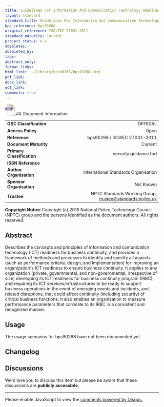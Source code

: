 ```yaml
---
title: Guidelines For Information And Communication Technology Readiness For Business Continuity
layout: standard
standard_title: Guidelines For Information And Communication Technology Readiness For Business Continuity
bps_reference: bps90268
original_reference: ISO/IEC 27031-2011
standard_maturity: Current
project_status: n-a
obsoletes: 
obsoleted_by: 
tags: 
abstract_only:
format_links:
html_link: ../library/bps90268/bps90268.html
pdf_link: 
docx_link: 
odt_link: 
comments: true
---
```



<a target="_blank" href="../library/bps90268/bps90268.html">
    <img src="../images/html@0.5x.png" alt="html link" title="html link" style="max-height:35px;">
</a>
## Document Information

|||
| :------- | ------: |
| **GSC Classification**     | OFFICIAL |
| **Access Policy**          | Open |
| **Reference**              | bps90268  / ISO/IEC 27031-2011  |
| **Document Maturity**      | Current |
| **Primary Classification** | security.guidance.tbd |
| **ISSN Reference**         |  |
| **Author Organisation**    |International Standards Organisation|
| **Sponsor Organisation**   |Not Known|
| **Trustee**                | NPTC Standards Working Group, <a href="mailto:trustee@standards.police.uk?subject=bps90268 Guidelines For Information And Communication Technology Readiness For Business Continuity">trustee@standards.police.uk |

**Copyright Notice**
Copyright (c) 2016 National Police Technology Council (NPTC) group and the persons identified as the document authors. All rights reserved.

## Abstract
Describes the concepts and principles of information and comunication technology (ICT) readiness for business continuity, and provides a framework of methods and processes to identify and specify all aspects (such as performance criteria, design, and implementation) for improving an organization's ICT readiness to ensure business continuity. It applies to any organization (private, governmental, and non-governmental, irrespective of size) developing its ICT readiness for business continuity program (IRBC), and requiring its ICT services/infrastructures to be ready to support business operations in the event of emerging events and incidents, and related disruptions, that could affect continuity (including security) of critical business functions. It also enables an organization to measure performance parameters that correlate to its IRBC in a consistent and recognized manner.
        
## Usage
The usage scenarios for bps90268 have not been documented yet.

## Changelog


## Discussions
We'd love you to discuss this item but please be aware that these discussions are **publicly accessible**.
<hr>
<div id="disqus_thread"></div>

<script>

/**
*  RECOMMENDED CONFIGURATION VARIABLES: EDIT AND UNCOMMENT THE SECTION BELOW TO INSERT DYNAMIC VALUES FROM YOUR PLATFORM OR CMS.
*  LEARN WHY DEFINING THESE VARIABLES IS IMPORTANT: https://disqus.com/admin/universalcode/#configuration-variables*/
/*
var disqus_config = function () {
this.page.url = PAGE_URL;  // Replace PAGE_URL with your page's canonical URL variable
this.page.identifier = PAGE_IDENTIFIER; // Replace PAGE_IDENTIFIER with your page's unique identifier variable
};
*/
(function() { // DON'T EDIT BELOW THIS LINE
var d = document, s = d.createElement('script');
s.src = 'https://nptcstandards.disqus.com/embed.js';
s.setAttribute('data-timestamp', +new Date());
(d.head || d.body).appendChild(s);
})();
</script>
<noscript>Please enable JavaScript to view the <a href="https://disqus.com/?ref_noscript">comments powered by Disqus.</a></noscript>


